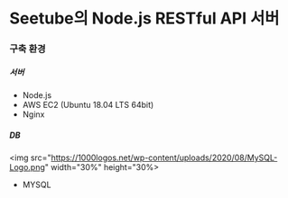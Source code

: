 # Seetube의 Node.js RESTful API 서버

### 구축 환경

##### 서버

  - Node.js
  - AWS EC2 (Ubuntu 18.04 LTS 64bit)
  - Nginx
##### DB

<img src="https://1000logos.net/wp-content/uploads/2020/08/MySQL-Logo.png" width="30%" height="30%>
                                                                                               
  - MYSQL

